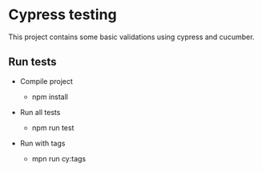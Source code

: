 # Cypress testing
This project contains some basic validations using cypress and cucumber.

## Run tests
- Compile project
    - npm install

- Run all tests
    - npm run test

- Run with tags
    - mpn run cy:tags